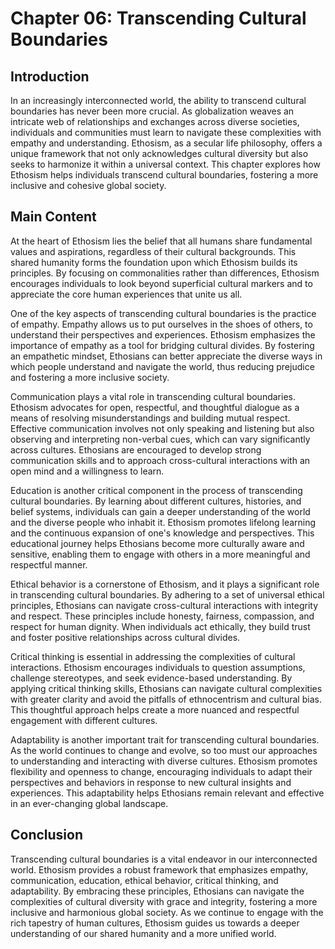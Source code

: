 # Chapter 06: Transcending Cultural Boundaries

## Introduction

In an increasingly interconnected world, the ability to transcend cultural boundaries has never been more crucial. As globalization weaves an intricate web of relationships and exchanges across diverse societies, individuals and communities must learn to navigate these complexities with empathy and understanding. Ethosism, as a secular life philosophy, offers a unique framework that not only acknowledges cultural diversity but also seeks to harmonize it within a universal context. This chapter explores how Ethosism helps individuals transcend cultural boundaries, fostering a more inclusive and cohesive global society.

## Main Content

At the heart of Ethosism lies the belief that all humans share fundamental values and aspirations, regardless of their cultural backgrounds. This shared humanity forms the foundation upon which Ethosism builds its principles. By focusing on commonalities rather than differences, Ethosism encourages individuals to look beyond superficial cultural markers and to appreciate the core human experiences that unite us all.

One of the key aspects of transcending cultural boundaries is the practice of empathy. Empathy allows us to put ourselves in the shoes of others, to understand their perspectives and experiences. Ethosism emphasizes the importance of empathy as a tool for bridging cultural divides. By fostering an empathetic mindset, Ethosians can better appreciate the diverse ways in which people understand and navigate the world, thus reducing prejudice and fostering a more inclusive society.

Communication plays a vital role in transcending cultural boundaries. Ethosism advocates for open, respectful, and thoughtful dialogue as a means of resolving misunderstandings and building mutual respect. Effective communication involves not only speaking and listening but also observing and interpreting non-verbal cues, which can vary significantly across cultures. Ethosians are encouraged to develop strong communication skills and to approach cross-cultural interactions with an open mind and a willingness to learn.

Education is another critical component in the process of transcending cultural boundaries. By learning about different cultures, histories, and belief systems, individuals can gain a deeper understanding of the world and the diverse people who inhabit it. Ethosism promotes lifelong learning and the continuous expansion of one's knowledge and perspectives. This educational journey helps Ethosians become more culturally aware and sensitive, enabling them to engage with others in a more meaningful and respectful manner.

Ethical behavior is a cornerstone of Ethosism, and it plays a significant role in transcending cultural boundaries. By adhering to a set of universal ethical principles, Ethosians can navigate cross-cultural interactions with integrity and respect. These principles include honesty, fairness, compassion, and respect for human dignity. When individuals act ethically, they build trust and foster positive relationships across cultural divides.

Critical thinking is essential in addressing the complexities of cultural interactions. Ethosism encourages individuals to question assumptions, challenge stereotypes, and seek evidence-based understanding. By applying critical thinking skills, Ethosians can navigate cultural complexities with greater clarity and avoid the pitfalls of ethnocentrism and cultural bias. This thoughtful approach helps create a more nuanced and respectful engagement with different cultures.

Adaptability is another important trait for transcending cultural boundaries. As the world continues to change and evolve, so too must our approaches to understanding and interacting with diverse cultures. Ethosism promotes flexibility and openness to change, encouraging individuals to adapt their perspectives and behaviors in response to new cultural insights and experiences. This adaptability helps Ethosians remain relevant and effective in an ever-changing global landscape.

## Conclusion

Transcending cultural boundaries is a vital endeavor in our interconnected world. Ethosism provides a robust framework that emphasizes empathy, communication, education, ethical behavior, critical thinking, and adaptability. By embracing these principles, Ethosians can navigate the complexities of cultural diversity with grace and integrity, fostering a more inclusive and harmonious global society. As we continue to engage with the rich tapestry of human cultures, Ethosism guides us towards a deeper understanding of our shared humanity and a more unified world.